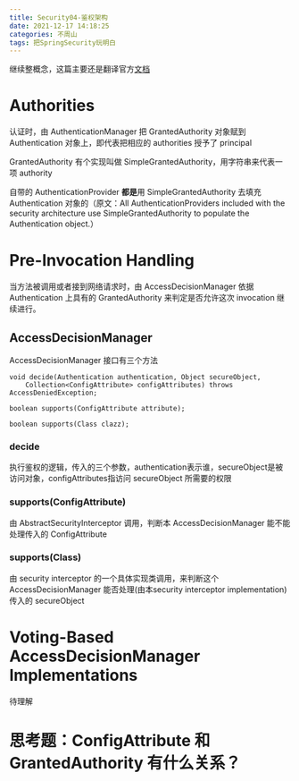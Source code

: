 ```yaml
---
title: Security04-鉴权架构
date: 2021-12-17 14:18:25
categories: 不周山
tags: 把SpringSecurity玩明白
---
```


继续整概念，这篇主要还是翻译官方[文档](https://docs.spring.io/spring-security/reference/servlet/authorization/architecture.html)
<!--more-->

# Authorities
认证时，由 AuthenticationManager 把 GrantedAuthority 对象赋到 Authentication 对象上，即代表把相应的 authorities 授予了 principal

GrantedAuthority 有个实现叫做 SimpleGrantedAuthority，用字符串来代表一项 authority

自带的 AuthenticationProvider **都是**用 SimpleGrantedAuthority 去填充 Authentication 对象的（原文：All AuthenticationProviders included with the security architecture use SimpleGrantedAuthority to populate the Authentication object.）

# Pre-Invocation Handling
当方法被调用或者接到网络请求时，由 AccessDecisionManager 依据 Authentication 上具有的 GrantedAuthority 来判定是否允许这次 invocation 继续进行。 

## AccessDecisionManager
AccessDecisionManager 接口有三个方法
```
void decide(Authentication authentication, Object secureObject,
	Collection<ConfigAttribute> configAttributes) throws AccessDeniedException;

boolean supports(ConfigAttribute attribute);

boolean supports(Class clazz);
```
### decide
执行鉴权的逻辑，传入的三个参数，authentication表示谁，secureObject是被访问对象，configAttributes指访问 secureObject 所需要的权限
### supports(ConfigAttribute)
由 AbstractSecurityInterceptor 调用，判断本 AccessDecisionManager 能不能处理传入的 ConfigAttribute
### supports(Class)
由 security interceptor 的一个具体实现类调用，来判断这个 AccessDecisionManager 能否处理(由本security interceptor implementation)传入的 secureObject

# Voting-Based AccessDecisionManager Implementations
待理解

# 思考题：ConfigAttribute 和 GrantedAuthority 有什么关系？
